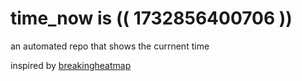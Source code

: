 # time_now is (( 1732856400706 ))

an automated repo that shows the currnent time

inspired by [breakingheatmap](https://github.com/breakingheatmap/breakingheatmap)